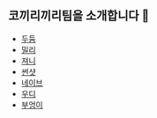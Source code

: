 ## 코끼리끼리팀을 소개합니다 🐘

- [두둠]()
- [밀리]()
- [져니](journey/README.md)
- [썬샷]()
- [네이브]()
- [우디]()
- [부엉이]()
